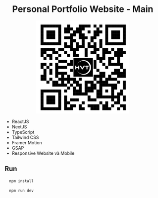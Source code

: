 <div align="center">
  <h1>Personal Portfolio Website - Main</h1>  
</div>  

<div align="center" width="50">
<img src="./public/qr.png" alt="QR Code" width="300" />
</div>  
 
- ReactJS  
- NextJS
- TypeScript 
- Tailwind CSS 
- Framer Motion  
- GSAP
- Responsive Website và Mobile 
  
## Run
 
```bash
  npm install
```
```bash
  npm run dev
```
